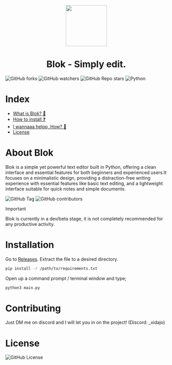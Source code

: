 <p align="center">
  <img src="https://i.ibb.co/gM8kQxY5/App-Icon-256x256x32.png" height="128">
  <h1 align="center">Blok - Simply edit.</h1>
</p>

![GitHub forks](https://img.shields.io/github/forks/azGKRWPm/blok?style=for-the-badge)
![GitHub watchers](https://img.shields.io/github/watchers/azGKRWPm/blok?style=for-the-badge)
![GitHub Repo stars](https://img.shields.io/github/stars/azGKRWPm/blok?style=for-the-badge)
![Python](https://img.shields.io/badge/python-3670A0?style=for-the-badge&logo=python&logoColor=ffdd54)

# Index
- [What is Blok? 💾](#About-Blok)
- [How to install ❓](#Installation)
- [I wannaaa helpp, How? 🥺](#Contributing)
- [License](#License)

# About Blok
<p>Blok is a simple yet powerful text editor built in Python, offering a clean interface and essential features for both beginners and experienced users.It focuses on a minimalistic design, providing a distraction-free writing experience with essential features like basic text editing, and a lightweight interface suitable for quick notes and simple documents.</p>

![GitHub Tag](https://img.shields.io/github/v/tag/azGKRWPm/blok?style=flat-square)
![GitHub contributors](https://img.shields.io/github/contributors/azGKRWPm/blok?style=flat-square)

> [!IMPORTANT]
> Blok is currently in a dev/beta stage, it is not completely recommended for any productive activity.

# Installation

Go to [Releases](https://github.com/azGKRWPm/blok/releases).
Extract the file to a desired directory.
```bash
pip install -r /path/to/requirements.txt
``` 
Open up a command prompt / terminal window and type;
```bash
python3 main.py
```
# Contributing

 Just DM me on discord and I will let you in on the project! (Discord: _xidajo)

# License

![GitHub License](https://img.shields.io/github/license/azGKRWPm/blok?style=flat-square)
















